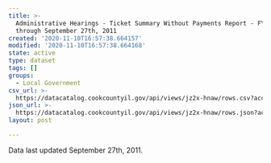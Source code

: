 ```yaml
---
title: >-
  Administrative Hearings - Ticket Summary Without Payments Report - FY2011
  through September 27th, 2011
created: '2020-11-10T16:57:38.664157'
modified: '2020-11-10T16:57:38.664168'
state: active
type: dataset
tags: []
groups:
  - Local Government
csv_url: >-
  https://datacatalog.cookcountyil.gov/api/views/jz2x-hnaw/rows.csv?accessType=DOWNLOAD
json_url: >-
  https://datacatalog.cookcountyil.gov/api/views/jz2x-hnaw/rows.json?accessType=DOWNLOAD
layout: post

---
```

Data last updated September 27th, 2011.
